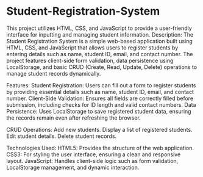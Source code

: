 # Student-Registration-System
This project utilizes HTML, CSS, and JavaScript to provide a user-friendly interface for inputting and managing student information.
Description:
The Student Registration System is a simple web-based application built using HTML, CSS, and JavaScript that allows users to register students by entering details such as name, student ID, email, and contact number. The project features client-side form validation, data persistence using LocalStorage, and basic CRUD (Create, Read, Update, Delete) operations to manage student records dynamically.

Features:
Student Registration: Users can fill out a form to register students by providing essential details such as name, student ID, email, and contact number.
Client-Side Validation: Ensures all fields are correctly filled before submission, including checks for ID length and valid contact numbers.
Data Persistence: Uses LocalStorage to save registered student data, ensuring the records remain even after refreshing the browser.

CRUD Operations:
Add new students.
Display a list of registered students.
Edit student details.
Delete student records.

Technologies Used:
HTML5: Provides the structure of the web application.
CSS3: For styling the user interface, ensuring a clean and responsive layout.
JavaScript: Handles client-side logic such as form validation, LocalStorage management, and dynamic interaction.
